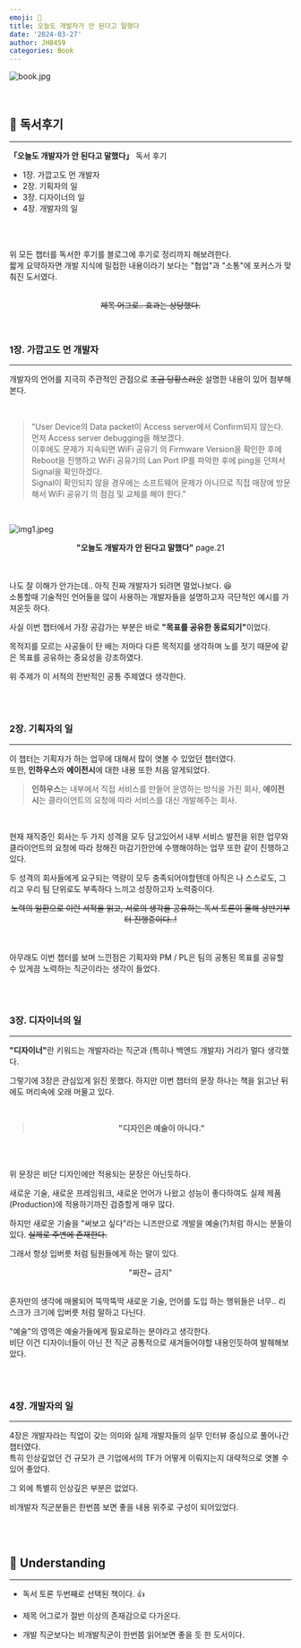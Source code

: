 ```yaml
---
emoji: 📖
title: 오늘도 개발자가 안 된다고 말했다
date: '2024-03-27'
author: JH8459
categories: Book
---
```


![book.jpg](book.jpg)

<br>

## 📓 독서후기

---

**「오늘도 개발자가 안 된다고 말했다」** 독서 후기

- 1장. 가깝고도 먼 개발자
- 2장. 기획자의 일
- 3장. 디자이너의 일
- 4장. 개발자의 일

<br>
<br>

위 모든 챕터를 독서한 후기를 블로그에 후기로 정리까지 해보려한다.<br>
짧게 요약하자면 개발 지식에 밀접한 내용이라기 보다는 "협업"과 "소통"에 포커스가 맞춰진 도서였다.<br><br>

<center><del>제목 어그로.. 효과는 상당했다.</del></center>

<br>
<br>

### 1장. 가깝고도 먼 개발자

---

개발자의 언어를 지극히 주관적인 관점으로 <del>조금 당황스러운</del> 설명한 내용이 있어 첨부해본다.

<br>

> "User Device의 Data packet이 Access server에서 Confirm되지 않는다.<br> 먼저 Access server debugging을 해보겠다.<br> 이후에도 문제가 지속되면 WiFi 공유기 의 Firmware Version을 확인한 후에 Reboot을 진행하고 WiFi 공유기의 Lan Port IP를 파악한 후에 ping을 던져서 Signal을 확인하겠다.<br> Signal이 확인되지 않을 경우에는 소프트웨어 문제가 아니므로 직접 매장에 방문해서 WiFi 공유기 의 점검 및 교체를 해야 한다."

<br>

![img1.jpeg](img1.jpeg)
<center><strong>"오늘도 개발자가 안 된다고 말했다"</strong> page.21</center><br>

<br>

나도 잘 이해가 안가는데.. 아직 진짜 개발자가 되려면 멀었나보다. 😆<br>
소통할때 기술적인 언어들을 많이 사용하는 개발자들을 설명하고자 극단적인 예시를 가져온듯 하다.

사실 이번 챕터에서 가장 공감가는 부분은 바로 <strong>"목표를 공유한 동료되기"</strong>이었다.

목적지를 모르는 사공들이 탄 배는 저마다 다른 목적지를 생각하며 노를 젓기 때문에 같은 목표를 공유하는 중요성을 강조하였다.

위 주제가 이 서적의 전반적인 공통 주제였다 생각한다.

<br>
<br>

### 2장. 기획자의 일

---

이 챕터는 기획자가 하는 업무에 대해서 많이 엿볼 수 있었던 챕터였다.<br>
또한, <strong>인하우스</strong>와 <strong>에이전시</strong>에 대한 내용 또한 처음 알게되었다.

> <strong>인하우스</strong>는 내부에서 직접 서비스를 만들어 운영하는 방식을 가진 회사, <strong>에이전시</strong>는 클라이언트의 요청에 따라 서비스를 대신 개발해주는 회사.

<br>

현재 재직중인 회사는 두 가지 성격을 모두 담고있어서 내부 서비스 발전을 위한 업무와 클라이언트의 요청에 따라 정해진 마감기한안에 수행해야하는 업무 또한 같이 진행하고 있다.

두 성격의 회사들에게 요구되는 역량이 모두 충족되어야할텐데 아직은 나 스스로도, 그리고 우리 팀 단위로도 부족하다 느끼고 성장하고자 노력중이다. 

<center><del>노력의 일환으로 이런 서적을 읽고, 서로의 생각을 공유하는 독서 토론이 올해 상반기부터 진행중이다..!<del></center>

<br>
<br>

아무래도 이번 챕터를 보며 느낀점은 기획자와 PM / PL은 팀의 공통된 목표를 공유할 수 있게끔 노력하는 직군이라는 생각이 들었다.

<br>
<br>

### 3장. 디자이너의 일

---

<strong>"디자이너"</strong>란 키워드는 개발자라는 직군과 (특히나 백엔드 개발자) 거리가 멀다 생각했다.

그렇기에 3장은 관심있게 읽진 못했다. 하지만 이번 챕터의 문장 하나는 책을 읽고난 뒤에도 머리속에 오래 머물고 있다.

<br>

> <center><strong>"디자인은 예술이 아니다."</strong></center>

<br>
<br>

위 문장은 비단 디자인에만 적용되는 문장은 아닌듯하다.

새로운 기술, 새로운 프레임워크, 새로운 언어가 나왔고 성능이 좋다하여도 실제 제품(Production)에 적용하기까진 검증할게 매우 많다.

하지만 새로운 기술을 "써보고 싶다"라는 니즈만으로 개발을 예술(?)처럼 하시는 분들이 있다. <del>실제로 주변에 존재한다.</del>

그래서 항상 입버릇 처럼 팀원들에게 하는 말이 있다. 

<center>"짜잔~ 금지"</center><br>

혼자만의 생각에 매몰되어 뚝딱뚝딱 새로운 기술, 언어를 도입 하는 행위들은 너무.. 리스크가 크기에 입버릇 처럼 말하고 다닌다.

"예술"의 영역은 예술가들에게 필요로하는 분야라고 생각한다.</br>
비단 이건 디자이너들이 아닌 전 직군 공통적으로 새겨들어야할 내용인듯하여 발췌해보았다.

<br>
<br>

### 4장. 개발자의 일

---

4장은 개발자라는 직업이 갖는 의미와 실제 개발자들의 실무 인터뷰 중심으로 풀어나간 챕터였다.<br>
특히 인상깊었던 건 규모가 큰 기업에서의 TF가 어떻게 이뤄지는지 대략적으로 엿볼 수 있어 좋았다.

그 외에 특별히 인상깊은 부분은 없었다.

비개발자 직군분들은 한번쯤 보면 좋을 내용 위주로 구성이 되어있었다.

<br>
<br>

## 🤔 Understanding

---

- 독서 토론 두번째로 선택된 책이다. 👍

- 제목 어그로가 절반 이상의 존재감으로 다가온다.

- 개발 직군보다는 비개발직군이 한번쯤 읽어보면 좋을 듯 한 도서이다.

<br>
<br>

```toc

```
